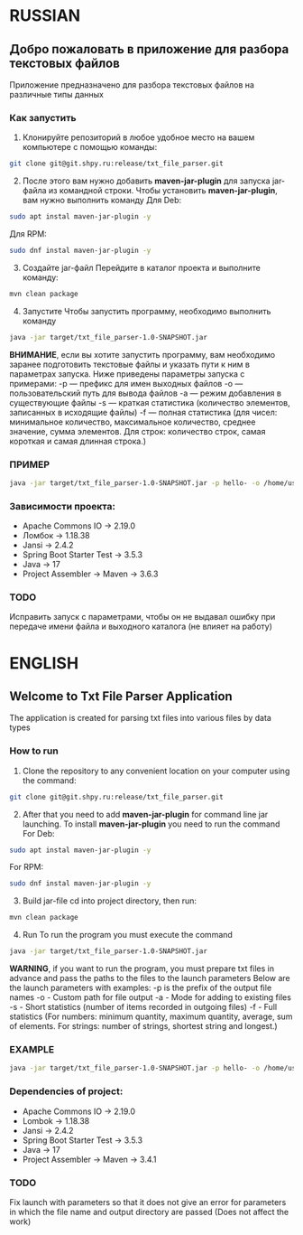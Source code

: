 # RUSSIAN
## Добро пожаловать в приложение для разбора текстовых файлов
Приложение предназначено для разбора текстовых файлов на различные типы данных
### Как запустить
1. Клонируйте репозиторий в любое удобное место на вашем компьютере с помощью команды:
```bash
git clone git@git.shpy.ru:release/txt_file_parser.git
```
2. После этого вам нужно добавить **maven-jar-plugin** для запуска jar-файла из командной строки.
   Чтобы установить **maven-jar-plugin**, вам нужно выполнить команду
   Для Deb:
```bash
sudo apt instal maven-jar-plugin -y 
```
Для RPM:
```bash
sudo dnf instal maven-jar-plugin -y 
```
3. Создайте jar-файл
   Перейдите в каталог проекта и выполните команду:
```bash
mvn clean package
```
4. Запустите
   Чтобы запустить программу, необходимо выполнить команду
```bash
java -jar target/txt_file_parser-1.0-SNAPSHOT.jar
```
**ВНИМАНИЕ**, если вы хотите запустить программу, вам необходимо заранее подготовить текстовые файлы и указать пути к ним в параметрах запуска.
Ниже приведены параметры запуска с примерами:
-p — префикс для имен выходных файлов
-o — пользовательский путь для вывода файлов
-a — режим добавления в существующие файлы
-s — краткая статистика (количество элементов, записанных в исходящие файлы)
-f — полная статистика (для чисел: минимальное количество, максимальное количество, среднее значение, сумма элементов.
Для строк: количество строк, самая короткая и самая длинная строка.)

### ПРИМЕР
```bash
java -jar target/txt_file_parser-1.0-SNAPSHOT.jar -p hello- -o /home/user/abc/ -a -s -f input_files/test1.txt input_files/test2.txt input_files/test3.txt
```

### Зависимости проекта:
- Apache Commons IO -> 2.19.0
- Ломбок -> 1.18.38
- Jansi -> 2.4.2
- Spring Boot Starter Test -> 3.5.3
- Java -> 17
- Project Assembler -> Maven -> 3.6.3

### TODO

Исправить запуск с параметрами, чтобы он не выдавал ошибку при передаче имени файла и выходного каталога (не влияет на работу)

# ENGLISH
## Welcome to Txt File Parser Application
The application is created for parsing txt files into various files by data types
### How to run
1. Clone the repository to any convenient location on your computer using the command:
```bash
git clone git@git.shpy.ru:release/txt_file_parser.git
```
2. After that you need to add **maven-jar-plugin** for command line jar launching.
To install **maven-jar-plugin** you need to run the command
For Deb:
```bash
sudo apt instal maven-jar-plugin -y 
```
For RPM:
```bash
sudo dnf instal maven-jar-plugin -y 
```
3. Build jar-file
cd into project directory, then run:
```bash
mvn clean package
```
4. Run
To run the program you must execute the command
```bash
java -jar target/txt_file_parser-1.0-SNAPSHOT.jar
```
**WARNING**, if you want to run the program, you must prepare txt files in advance and pass the paths to the files to the launch parameters
Below are the launch parameters with examples:
-p is the prefix of the output file names
-o - Custom path for file output
-a - Mode for adding to existing files
-s - Short statistics (number of items recorded in outgoing files)
-f - Full statistics (For numbers: minimum quantity, maximum quantity, average, sum of elements.
For strings: number of strings, shortest string and longest.)

### EXAMPLE
```bash
java -jar target/txt_file_parser-1.0-SNAPSHOT.jar -p hello- -o /home/user/abc/ -a -s -f input_files/test1.txt input_files/test2.txt input_files/test3.txt
```

### Dependencies of project:
- Apache Commons IO -> 2.19.0
- Lombok -> 1.18.38
- Jansi -> 2.4.2
- Spring Boot Starter Test -> 3.5.3
- Java -> 17
- Project Assembler -> Maven -> 3.4.1

### TODO

Fix launch with parameters so that it does not give an error for parameters in which the file name and output directory are passed (Does not affect the work)
